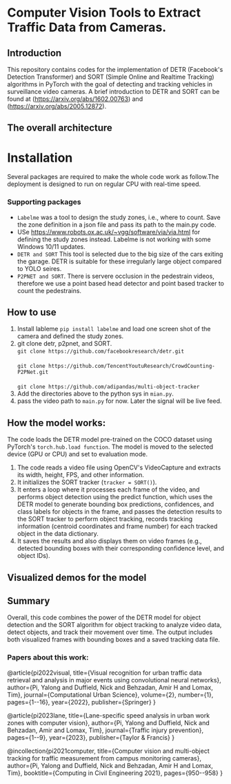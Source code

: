 # Computer Vision Tools to Extract Traffic Data from Cameras.
## Introduction
This repository contains codes for the implementation of DETR (Facebook's Detection Transformer) and SORT (Simple Online and Realtime Tracking) algorithms in PyTorch with the goal of detecting and tracking vehicles in surveillance video cameras. 
A brief introduction to DETR and SORT can be found at (https://arxiv.org/abs/1602.00763) and (https://arxiv.org/abs/2005.12872).


## The overall architecture



# Installation
Several packages are required to make the whole code work as follow.The deployment is designed to run on regular CPU with real-time speed. 
### Supporting packages
- `Labelme` was a tool to design the study zones, i.e., where to count. Save the zone definition in a json file and pass its path to the main.py code. 
- USe https://www.robots.ox.ac.uk/~vgg/software/via/via.html for defining the study zones instead. Labelme is not working with some Windows 10/11 updates. 
- `DETR and SORT` This tool is selected due to the big size of the cars exiting the garage. DETR is suitable for these irregularly large object compared to YOLO seires. 
- `P2PNET and SORT`. There is servere occlusion in the pedestrain videos, therefore we use a point based head detector and point based tracker to count the pedestrains. 

## How to use
1. Install lableme `pip install labelme` and load one screen shot of the camera and defined the study zones. 
2. git clone detr, p2pnet, and SORT.
    <br> `git clone https://github.com/facebookresearch/detr.git`    
    <br> `git clone https://github.com/TencentYoutuResearch/CrowdCounting-P2PNet.git`    
    <br> `git clone https://github.com/adipandas/multi-object-tracker`    
3. Add the directories above to the python sys in `mian.py`.
4. pass the video path to `main.py` for now. Later the signal will be live feed. 




## How the model works:
The code loads the DETR model pre-trained on the COCO dataset using PyTorch's `torch.hub.load function`. The model is moved to the selected device (GPU or CPU) and set to evaluation mode.

1. The code reads a video file using OpenCV's VideoCapture and extracts its width, height, FPS, and other information.
2. It initializes the SORT tracker (`tracker = SORT()`).
3. It enters a loop where it processes each frame of the video, and performs object detection using the predict function, which uses the DETR model to generate bounding box predictions, confidences, and class labels for objects in the frame, and passes the detection results to the SORT tracker to perform object tracking, records tracking information (centroid coordinates and frame number) for each tracked object in the data dictionary.
4. It saves the results and also displays them on video frames (e.g., detected bounding boxes with their corresponding confidence level, and object IDs).

## Visualized demos for the model







## Summary
Overall, this code combines the power of the DETR model for object detection and the SORT algorithm for object tracking to analyze video data, detect objects, and track their movement over time. The output includes both visualized frames with bounding boxes and a saved tracking data file.

### Papers about this work:

@article{pi2022visual,
  title={Visual recognition for urban traffic data retrieval and analysis in major events using convolutional neural networks},
  author={Pi, Yalong and Duffield, Nick and Behzadan, Amir H and Lomax, Tim},
  journal={Computational Urban Science},
  volume={2},
  number={1},
  pages={1--16},
  year={2022},
  publisher={Springer}
}

@article{pi2023lane,
  title={Lane-specific speed analysis in urban work zones with computer vision},
  author={Pi, Yalong and Duffield, Nick and Behzadan, Amir and Lomax, Tim},
  journal={Traffic injury prevention},
  pages={1--9},
  year={2023},
  publisher={Taylor \& Francis}
}

@incollection{pi2021computer,
  title={Computer vision and multi-object tracking for traffic measurement from campus monitoring cameras},
  author={Pi, Yalong and Duffield, Nick and Behzadan, Amir H and Lomax, Tim},
  booktitle={Computing in Civil Engineering 2021},
  pages={950--958}
}


